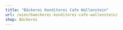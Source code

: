 ```yaml
---
title: "Bäckerei Konditorei Cafe Wallenstein"
url: /wien/baeckerei-konditorei-cafe-wallenstein/
shop: Bäckerei
---
```

